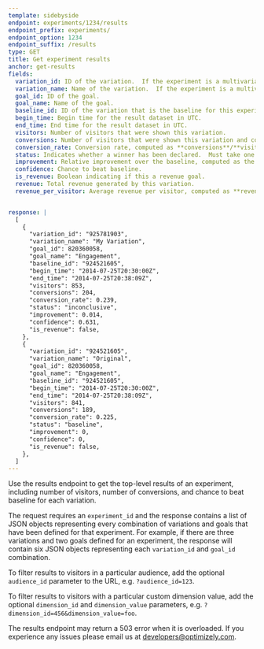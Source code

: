 ```yaml
---
template: sidebyside
endpoint: experiments/1234/results
endpoint_prefix: experiments/
endpoint_option: 1234
endpoint_suffix: /results
type: GET
title: Get experiment results
anchor: get-results
fields:
  variation_id: ID of the variation.  If the experiment is a multivariate test, this field is a list of variation IDs delimited by the “_” character.  (The field is a string rather than an integer to support this case.)
  variation_name: Name of the variation.  If the experiment is a multivariate test, this field is a list of variation names delimited by commas (“,”).
  goal_id: ID of the goal.
  goal_name: Name of the goal.
  baseline_id: ID of the variation that is the baseline for this experiment.
  begin_time: Begin time for the result dataset in UTC.
  end_time: End time for the result dataset in UTC.
  visitors: Number of visitors that were shown this variation.
  conversions: Number of visitors that were shown this variation and converted to the specified goal.
  conversion_rate: Conversion rate, computed as **conversions**/**visitors**.
  status: Indicates whether a winner has been declared.  Must take one of the values `winner`, `loser`, or `inconclusive`.  For baseline variations, the value is always `baseline`.
  improvement: Relative improvement over the baseline, computed as the ratio of **conversion_rate** values minus 1.
  confidence: Chance to beat baseline.
  is_revenue: Boolean indicating if this a revenue goal.
  revenue: Total revenue generated by this variation.
  revenue_per_visitor: Average revenue per visitor, computed as **revenue**/**visitors**.


response: |
  [
    {
      "variation_id": "925781903",
      "variation_name": "My Variation",
      "goal_id": 820360058,
      "goal_name": "Engagement",
      "baseline_id": "924521605",
      "begin_time": "2014-07-25T20:30:00Z",
      "end_time": "2014-07-25T20:38:09Z",
      "visitors": 853,
      "conversions": 204,
      "conversion_rate": 0.239,
      "status": "inconclusive",
      "improvement": 0.014,
      "confidence": 0.631,
      "is_revenue": false,
    },
    {
      "variation_id": "924521605",
      "variation_name": "Original",
      "goal_id": 820360058,
      "goal_name": "Engagement",
      "baseline_id": "924521605",
      "begin_time": "2014-07-25T20:30:00Z",
      "end_time": "2014-07-25T20:38:09Z",
      "visitors": 841,
      "conversions": 189,
      "conversion_rate": 0.225,
      "status": "baseline",
      "improvement": 0,
      "confidence": 0,
      "is_revenue": false,
    },
  ]
---
```

Use the results endpoint to get the top-level results of an experiment, including number of visitors, number of conversions, and chance to beat baseline for each variation.

The request requires an `experiment_id` and the response contains a list of JSON objects representing every combination of variations and goals that have been defined for that experiment.  For example, if there are three variations and two goals defined for an experiment, the response will contain six JSON objects representing each `variation_id` and `goal_id` combination.

To filter results to visitors in a particular audience, add the optional `audience_id` parameter to the URL, e.g. `?audience_id=123`.

To filter results to visitors with a particular custom dimension value, add the optional `dimension_id` and `dimension_value` parameters, e.g. `?dimension_id=456&dimension_value=foo`.

The results endpoint may return a 503 error when it is overloaded.  If you experience any issues please email us at [developers@optimizely.com](mailto:developers@optimizely.com).

